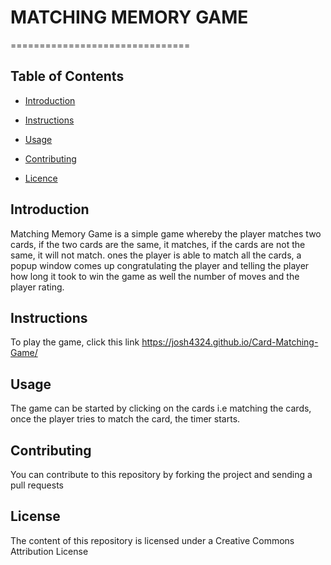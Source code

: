 # MATCHING MEMORY GAME

===============================

## Table of Contents


* [Introduction](#introduction)

* [Instructions](#instructions)

* [Usage](#usage)

* [Contributing](#contributing)

* [Licence](#usage)



## Introduction

Matching Memory Game is a simple game whereby the player matches two cards, if the two cards are
the same, it matches, if the cards are not the same, it will not match. ones the player is able to 
match all the cards, a popup window comes up congratulating the player and telling the player how
long it took to win the game as well the number of moves and the player rating.


## Instructions

To play the game, click this link https://josh4324.github.io/Card-Matching-Game/

## Usage

The game can be started by clicking on the cards i.e matching the cards, once the player tries to match
the card, the timer starts.

## Contributing

You can contribute to this repository by forking the project and sending a pull requests

## License

The content of this repository is licensed under a Creative Commons Attribution License
